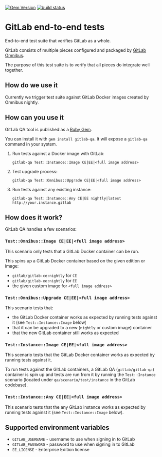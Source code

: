 [![Gem Version](https://badge.fury.io/rb/gitlab-qa.svg)](https://rubygems.org/gems/gitlab-qa)
[![build status](https://gitlab.com/gitlab-org/gitlab-qa/badges/master/build.svg)](https://gitlab.com/gitlab-org/gitlab-qa/pipelines)

# GitLab end-to-end tests

End-to-end test suite that verifies GitLab as a whole.

GitLab consists of multiple pieces configured and packaged by
[GitLab Omnibus](https://gitlab.com/gitlab-org/omnibus-gitlab).

The purpose of this test suite is to verify that all pieces do integrate well together.

## How do we use it

Currently we trigger test suite against GitLab Docker images created by Omnibus nightly.

## How can you use it

GitLab QA tool is published as a [Ruby Gem](https://rubygems.org/gems/gitlab-qa).

You can install it with `gem install gitlab-qa`. It will expose a `gitlab-qa`
command in your system.

1. Run tests against a Docker image with GitLab:

    `gitlab-qa Test::Instance::Image CE|EE|<full image address>`

1. Test upgrade process:

    `gitlab-qa Test::Omnibus::Upgrade CE|EE|<full image address>`

1. Run tests against any existing instance:

    `gitlab-qa Test::Instance::Any CE|EE nightly|latest http://your.instance.gitlab`

## How does it work?

GitLab QA handles a few scenarios:

### `Test::Omnibus::Image CE|EE|<full image address>`

This scenario only tests that a GitLab Docker container can be run.

This spins up a GitLab Docker container based on the given edition or image:
  - `gitlab/gitlab-ce:nightly` for `CE`
  - `gitlab/gitlab-ee:nightly` for `EE`
  - the given custom image for `<full image address>`

### `Test::Omnibus::Upgrade CE|EE|<full image address>`

This scenario tests that:

- the GitLab Docker container works as expected by running tests against it (see
  `Test::Instance::Image` below)
- that it can be upgraded to a new (`nightly` or custom image) container
- that the new GitLab container still works as expected

### `Test::Instance::Image CE|EE|<full image address>`

This scenario tests that the GitLab Docker container works as expected by
running tests against it.

To run tests against the GitLab containers, a GitLab QA (`gitlab/gitlab-qa`)
container is spin up and tests are run from it by running the `Test::Instance`
scenario (located under `qa/scenario/test/instance` in the GitLab codebase).

### `Test::Instance::Any CE|EE|<full image address>`

This scenario tests that the any GitLab instance works as expected by running
tests against it (see `Test::Instance::Image` below).

## Supported environment variables

* `GITLAB_USERNAME` - username to use when signing in to GitLab
* `GITLAB_PASSWORD`  - password to use when signing in to GitLab
* `EE_LICENSE` - Enterprise Edition license
